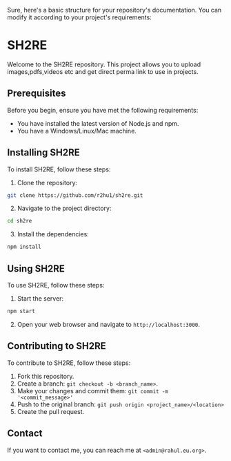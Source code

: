 Sure, here's a basic structure for your repository's documentation. You can modify it according to your project's requirements:

# SH2RE

Welcome to the SH2RE repository. This project allows you to upload images,pdfs,videos etc and get direct perma link to use in projects.

## Prerequisites

Before you begin, ensure you have met the following requirements:

- You have installed the latest version of Node.js and npm.
- You have a Windows/Linux/Mac machine.

## Installing SH2RE

To install SH2RE, follow these steps:

1. Clone the repository:
```bash
git clone https://github.com/r2hu1/sh2re.git
```
2. Navigate to the project directory:
```bash
cd sh2re
```
3. Install the dependencies:
```bash
npm install
```

## Using SH2RE

To use SH2RE, follow these steps:

1. Start the server:
```bash
npm start
```
2. Open your web browser and navigate to `http://localhost:3000`.

## Contributing to SH2RE

To contribute to SH2RE, follow these steps:

1. Fork this repository.
2. Create a branch: `git checkout -b <branch_name>`.
3. Make your changes and commit them: `git commit -m '<commit_message>'`
4. Push to the original branch: `git push origin <project_name>/<location>`
5. Create the pull request.

## Contact

If you want to contact me, you can reach me at `<admin@rahul.eu.org>`.
